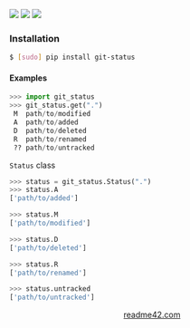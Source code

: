 <!--
https://readme42.com
-->


[![](https://img.shields.io/pypi/v/git-status.svg?maxAge=3600)](https://pypi.org/project/git-status/)
[![](https://img.shields.io/badge/License-Unlicense-blue.svg?longCache=True)](https://unlicense.org/)
[![](https://github.com/andrewp-as-is/git-status.py/workflows/tests42/badge.svg)](https://github.com/andrewp-as-is/git-status.py/actions)

### Installation
```bash
$ [sudo] pip install git-status
```

#### Examples
```python
>>> import git_status
>>> git_status.get(".")
 M  path/to/modified
 A  path/to/added
 D  path/to/deleted
 R  path/to/renamed
 ?? path/to/untracked
```

`Status` class
```python
>>> status = git_status.Status(".")
>>> status.A
['path/to/added']

>>> status.M
['path/to/modified']

>>> status.D
['path/to/deleted']

>>> status.R
['path/to/renamed']

>>> status.untracked
['path/to/untracked']
```

<p align="center">
    <a href="https://readme42.com/">readme42.com</a>
</p>
